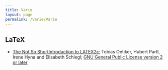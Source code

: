 ```yaml
---
title: Varie
layout: page
permalink: /Varie/Varie
--- 
```


## LaTeX
* [The Not So ShortIntroduction to LATEX2ε](http://tug.ctan.org/info/lshort/english/lshort.pdf); Tobias Oetiker, Hubert Partl, Irene Hyna and Elisabeth Schlegl; [GNU General Public License version 2 or later](https://www.gnu.org/licenses/old-licenses/gpl-2.0.html)
